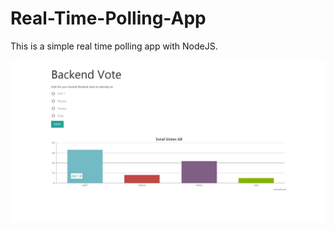 # Real-Time-Polling-App

This is a simple real time polling app with NodeJS.

![alt text](https://github.com/JuneAlSi/Real-Time-Polling-App/blob/master/polling.JPG)
